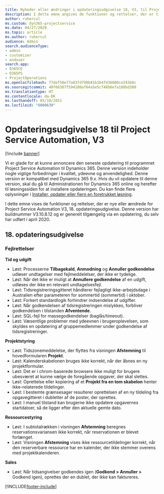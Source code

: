 ```yaml
---
title: Nyheder eller ændringer i opdateringsudgivelse 18, V3, til Project Service Automation
description: I dette emne angives de funktioner og rettelser, der er tilgængelige til Project Service Automation, opdateringsudgivelse 18, V3.
author: ruhercul
ms.custom: dyn365-projectservice
ms.date: 04/27/2020
ms.topic: article
ms.author: ruhercul
audience: Admin
search.audienceType:
- admin
- customizer
- enduser
search.app:
- D365CE
- D365PS
- ProjectOperations
ms.openlocfilehash: f7def50e77a83fd790b81b1b4fd36008ce293b0c
ms.sourcegitcommit: 40f68387f594180af64a5e5c748b6efa188bd300
ms.translationtype: HT
ms.contentlocale: da-DK
ms.lasthandoff: 05/10/2021
ms.locfileid: "6006639"
---
```

# <a name="project-service-automation-update-release-18-v3"></a>Opdateringsudgivelse 18 til Project Service Automation, V3

[!include [banner](../includes/psa-now-project-operations.md)]

Vi er glade for at kunne annoncere den seneste opdatering til programmet Project Service Automation til Dynamics 365. Denne version indeholder nogle vigtige forbedringer i kvalitet, ydeevne og anvendelighed. Denne version er kompatibel med Dynamics 365 9.x. Hvis du vil opdatere til denne version, skal du gå til Administrationen for Dynamics 365 online og herefter til løsningssiden for at installere opdateringen. Du kan finde flere oplysninger i [Installer, opdater eller fjern en foretrukket løsning](/power-platform/admin/install-remove-preferred-solution).

I dette emne vises de funktioner og rettelser, der er nye eller ændrede for Project Service Automation V3, 18. opdateringsudgivelse. Denne version har buildnummer V3.10.8.12 og er generelt tilgængelig via en opdatering, du selv har udført i april 2020.

## <a name="update-release-18"></a>18. opdateringsudgivelse

### <a name="bug-fixes"></a>Fejlrettelser

**Tid og udgift**

- Løst: Processerne **Tilbagekald**, **Anmodning** og **Annuller godkendelse** udløser undtagelser med fejlmeddelelser, der ikke er tydelige.
- Løst: Når det ikke er muligt at **Annullere godkendelse** af en udgift, udløses der ikke en relevant undtagelsesfejl.
- Løst: Tidsregistreringsgitteret håndterer fejlagtigt ikke-arbejdsdage i Australien efter parameteren for sommertid (sommertid) i oktober.
- Løst: Forkert standardlogik forhindrer indsendelse af udgifter.
- Løst: Når godkendelsen af tidsregistreringen mislykkes, forbliver godkendelsen i tilstanden **Afventende**.
- Løst: SQL-fejl for massegodkendelser (baglås/timeout).
- Løst: Væsentlige problemer med ydeevnen i brugeroplevelsen, som skyldes en opdatering af gruppemedlemmer under godkendelse af tidsregistreringer.

**Projektstyring**

- Løst: Tidszonemeddelelse, der flyttes fra visningen **Afstemning** til hovedformularen **Projekt**.
- Løst: Kalenderskabelonen bruges ikke korrekt, når der åbnes en ny projektformular.
- Løst: Det er i chrom-baserede browsere ikke muligt for brugere ubesværet at kunne vælge de foregående opgaver, der skal slettes.
- Løst: Oprettelse eller kopiering af et **Projekt fra en tom skabelon** henter ikke-relaterede tildelinger.
- Løst: I bestemte grænsesager resulterer oprettelsen af en ny tildeling fra opgavegitteret i dubletter af de poster, der oprettes.
- Løst: I manuel tilstand kan brugerne ikke opdatere opgavernes startdatoer, så de ligger efter den aktuelle gemte dato.

**Ressourcestyring**

- Løst: I subtotalrækken i visningen **Afstemning** beregnes reservationsvariansen ikke korrekt, når reservationen er blevet forlænget.
- Løst: Visningen **Afstemning** vises ikke ressourcetildelinger korrekt, når den reserverbare ressource har en kalender, der ikke stemmer overens med projektkalenderen.

**Sales**

- Løst: Når tidsangivelser godkendes igen (**Godkend > Annuller >** Godkend igen), oprettes der en dublet, der ikke kan faktureres.


[!INCLUDE[footer-include](../includes/footer-banner.md)]